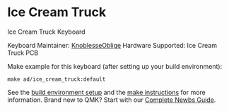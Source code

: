 # Ice Cream Truck

Ice Cream Truck Keyboard

Keyboard Maintainer: [KnoblesseOblige](https://github.com/KnoblesseOblige)
Hardware Supported: Ice Cream Truck PCB

Make example for this keyboard (after setting up your build environment):

    make ad/ice_cream_truck:default

See the [build environment setup](https://docs.qmk.fm/#/getting_started_build_tools) and the [make instructions](https://docs.qmk.fm/#/getting_started_make_guide) for more information. Brand new to QMK? Start with our [Complete Newbs Guide](https://docs.qmk.fm/#/newbs).
